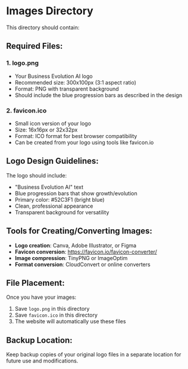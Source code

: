 # Images Directory

This directory should contain:

## Required Files:

### 1. logo.png
- Your Business Evolution AI logo
- Recommended size: 300x100px (3:1 aspect ratio)
- Format: PNG with transparent background
- Should include the blue progression bars as described in the design

### 2. favicon.ico
- Small icon version of your logo
- Size: 16x16px or 32x32px
- Format: ICO format for best browser compatibility
- Can be created from your logo using tools like favicon.io

## Logo Design Guidelines:

The logo should include:
- "Business Evolution AI" text
- Blue progression bars that show growth/evolution
- Primary color: #52C3F1 (bright blue)
- Clean, professional appearance
- Transparent background for versatility

## Tools for Creating/Converting Images:

- **Logo creation**: Canva, Adobe Illustrator, or Figma
- **Favicon conversion**: https://favicon.io/favicon-converter/
- **Image compression**: TinyPNG or ImageOptim
- **Format conversion**: CloudConvert or online converters

## File Placement:

Once you have your images:
1. Save `logo.png` in this directory
2. Save `favicon.ico` in this directory
3. The website will automatically use these files

## Backup Location:

Keep backup copies of your original logo files in a separate location for future use and modifications. 